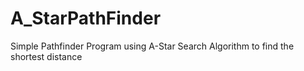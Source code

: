 # A_StarPathFinder
Simple Pathfinder Program using A-Star Search Algorithm to find the shortest distance
